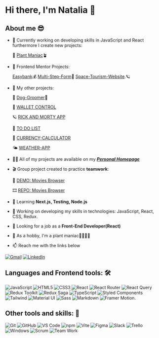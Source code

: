# Hi there, I'm Natalia 👋

## About me 😎
* 🔭 Currently working on developing skills in JavaScript and React furthermore I create new projects:
  
  📌 [Plant Maniac](https://github.com/maxnatalia/plant-maniac)🪴

* 📌 Frontend Mentor Projects:
  
  [Easybank](https://github.com/maxnatalia/easybank-landing-page)💰
  [Multi-Step-Form](https://github.com/maxnatalia/multi-step-form)📑
  [Space-Tourism-Website](https://github.com/maxnatalia/space-tourism-website).🪐
  
* 📑 My other projects:
  
    🐾 [Dog-Groomer](https://github.com/maxnatalia/dog-groomer)🐶

    👛 [WALLET CONTROL](https://github.com/maxnatalia/wallet-control)
  
    🪐 [RICK AND MORTY APP](https://github.com/maxnatalia/rick-morty-app)
  
    📌 [TO DO LIST](https://github.com/maxnatalia/ToDoListReact)
  
    🔢 [CURRENCY-CALCULATOR](https://github.com/maxnatalia/currency-calculator-ts)

    🌤️ [WEATHER-APP](https://github.com/maxnatalia/weather-app)

* 👨‍💻 All of my projects are available on my ***[Personal Homepage](https://maxnatalia.github.io/personal-homepage/)***
* 🎬 Group project created to practice **teamwork**:

    🎥 [DEMO: Movies Browser](https://maxnatalia.github.io/movies-browser/#/movies)
      
    🎞 [REPO: Movies Browser](https://github.com/maxnatalia/movies-browser)

* 🌱 Learning **Next.js, Testing, Node.js**
* 🔭 Working on developing my skills in technologies: JavaScript, React, CSS, Redux.
* 👯 Looking for a job as a **Front-End Developer(React)**
* 🌴 As a hobby, I'm a plant maniac🌱🌷🌺🌵
* 📫 Reach me with the links below

[![Gmail](https://img.shields.io/badge/-GMAIL-D14836?style=for-the-badge&logo=gmail&logoColor=white)](mailto:nataliamazur1988@gmail.com)
[![LinkedIn](https://img.shields.io/badge/-LINKEDIN-0077B5?style=for-the-badge&logo=linkedin&logoColor=white)](https://www.linkedin.com/in/natalia-mazur-%C5%BCurek-136a35254/)

## Languages and Frontend tools: 🛠 

![JavaScript](https://img.shields.io/badge/-JavaScript-%23F7DF1C?style=flat-square&logo=javascript&logoColor=000000&labelColor=%23F7DF1C)
![HTML5](https://img.shields.io/badge/-HTML5-%23E44D27?style=flat-square&logo=html5&logoColor=ffffff)
![CSS3](https://img.shields.io/badge/-CSS3-%231572B6?style=flat-square&logo=css3)
![React](https://img.shields.io/badge/-React-61DAFB?style=flat-square&logo=react&logoColor=ffffff)
![React Router](https://img.shields.io/badge/React_Router-CA4245?style=flat-square&logo=reactrouter&logoColor=ffffff)
![React Query](https://img.shields.io/badge/React_Query-FF4154?style=flat-square&logo=reactquery&logoColor=ffffff)
![Redux Toolkit](https://img.shields.io/badge/Redux_Toolkit-%23593d88.svg?style=flat-square&logo=redux&logoColor=white)
![Redux Saga](https://img.shields.io/badge/Redux_Saga-999999?style=flat-square&logo=reduxsaga&logoColor=ffffff)
![TypeScript](https://img.shields.io/badge/TypeScript-3178C6?style=flat-square&logo=typescript&logoColor=ffffff)
![Styled Components](https://img.shields.io/badge/Styled--Components-DB7093?style=flat-square&logo=styled-components&logoColor=white)
![Tailwind](https://img.shields.io/badge/Tailwind-06B6D4?style=flat-square&logo=tailwindcss&logoColor=ffffff)
![Material UI](https://img.shields.io/badge/MaterialUI-007FFF?style=flat-square&logo=mui&logoColor=ffffff)
![Sass](https://img.shields.io/badge/Sass-CC6699?style=flat-square&logo=Sass&logoColor=ffffff)
![Markdown](https://img.shields.io/badge/-Markdown-000000?style=flat-square&logo=markdown)
![Framer Motion](https://img.shields.io/badge/Framer_Motion-FF61F6?style=flat-square&logo=framer&logoColor=ffffff).

## Other tools and skills: 💪

![Git](https://img.shields.io/badge/-Git-%23F05032?style=flat-square&logo=git&logoColor=%23ffffff)
![GitHub](https://img.shields.io/badge/-GitHub-181717?style=flat-square&logo=github)
![VS Code](http://img.shields.io/badge/-VS%20Code-007ACC?style=flat-square&logo=visual-studio-code&logoColor=ffffff)
![npm](https://img.shields.io/badge/npm-CB3837?style=flat-square&logo=npm&logoColor=ffffff)
![Vite](https://img.shields.io/badge/Vite-646CFF?style=flat-square&logo=vite&logoColor=ffffff)
![Figma](https://img.shields.io/badge/Figma-%23F24E1E.svg?style=flat-square&logo=figma&logoColor=white)
![Slack](https://img.shields.io/badge/Slack-4A154B?style=flat-square&logo=slack&logoColor=white)
![Trello](https://img.shields.io/badge/Trello-%23026AA7.svg?style=flat-square&logo=Trello&logoColor=white)
![Windows](http://img.shields.io/badge/-Windows-0078D6?style=flat-square&logo=windows&logoColor=ffffff)
![Scrum](https://img.shields.io/badge/-Scrum-325EDC?style=flat-square)
![Team Work](https://img.shields.io/badge/-Team_Work-00A98F?style=flat-square)
